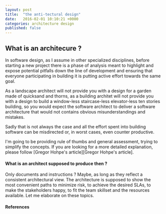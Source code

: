 ```yaml
---
layout: post
title:  "the anti-tectural design"
date:   2016-02-01 10:10:21 +0000
categories: architecture design
published: false
---
```


## What is an architecure ?

In software design, as I assume in other specialized disciplines, before starting a new project there is a phase of analysis meant to highlight and expose potential pitfalls down the line of development and ensuring that everyone participating in building it is putting active effort towards the same goal.

As a landscape architect will not provide you with a design for a garden made of quicksand and thorns,
as a building architet will not provide you with a design to build a window-less staircase-less elevator-less ten stories building,
so you would expect the software architect to deliver a software architecture that would not contains obvious misunderstandings and mistakes.

Sadly that is not always the case and all the effort spent into building software can be misdirected or, in worst cases, even counter productive.

I'm going to be providing rule of thumbs and general assessment, trying to simplify the concepts. If you are looking for a more detailed explanation, please follow [Gregor Hohpe's article][Gregor Hohpe's article].

#### What is an architect supposed to produce then ?

Only documents and instructions ? Maybe, as long as they reflect a consistent architectural view.
The architecture is supposed to show the most convenient paths to minimize risk, to achieve the desired SLAs, to make the stakeholders happy, to fit the team skillset and the resources available.
Let me elaborate on these topics. 


#### References

[what is an architecture]: http://www.enterpriseintegrationpatterns.com/ramblings/86_isthisarchitecture.html